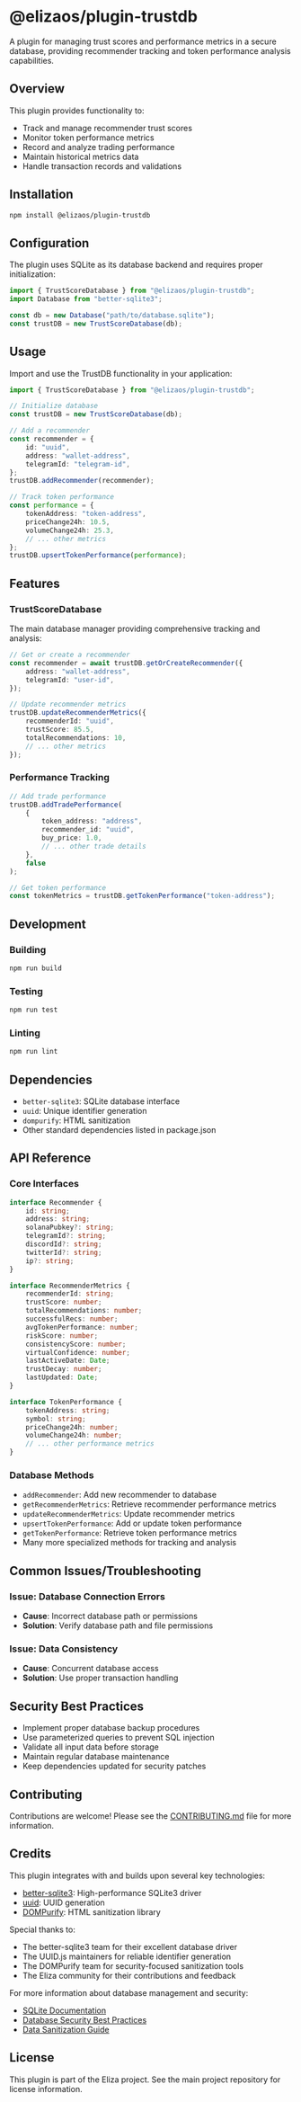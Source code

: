 # @elizaos/plugin-trustdb

A plugin for managing trust scores and performance metrics in a secure database, providing recommender tracking and token performance analysis capabilities.

## Overview

This plugin provides functionality to:

- Track and manage recommender trust scores
- Monitor token performance metrics
- Record and analyze trading performance
- Maintain historical metrics data
- Handle transaction records and validations

## Installation

```bash
npm install @elizaos/plugin-trustdb
```

## Configuration

The plugin uses SQLite as its database backend and requires proper initialization:

```typescript
import { TrustScoreDatabase } from "@elizaos/plugin-trustdb";
import Database from "better-sqlite3";

const db = new Database("path/to/database.sqlite");
const trustDB = new TrustScoreDatabase(db);
```

## Usage

Import and use the TrustDB functionality in your application:

```typescript
import { TrustScoreDatabase } from "@elizaos/plugin-trustdb";

// Initialize database
const trustDB = new TrustScoreDatabase(db);

// Add a recommender
const recommender = {
    id: "uuid",
    address: "wallet-address",
    telegramId: "telegram-id",
};
trustDB.addRecommender(recommender);

// Track token performance
const performance = {
    tokenAddress: "token-address",
    priceChange24h: 10.5,
    volumeChange24h: 25.3,
    // ... other metrics
};
trustDB.upsertTokenPerformance(performance);
```

## Features

### TrustScoreDatabase

The main database manager providing comprehensive tracking and analysis:

```typescript
// Get or create a recommender
const recommender = await trustDB.getOrCreateRecommender({
    address: "wallet-address",
    telegramId: "user-id",
});

// Update recommender metrics
trustDB.updateRecommenderMetrics({
    recommenderId: "uuid",
    trustScore: 85.5,
    totalRecommendations: 10,
    // ... other metrics
});
```

### Performance Tracking

```typescript
// Add trade performance
trustDB.addTradePerformance(
    {
        token_address: "address",
        recommender_id: "uuid",
        buy_price: 1.0,
        // ... other trade details
    },
    false
);

// Get token performance
const tokenMetrics = trustDB.getTokenPerformance("token-address");
```

## Development

### Building

```bash
npm run build
```

### Testing

```bash
npm run test
```

### Linting

```bash
npm run lint
```

## Dependencies

- `better-sqlite3`: SQLite database interface
- `uuid`: Unique identifier generation
- `dompurify`: HTML sanitization
- Other standard dependencies listed in package.json

## API Reference

### Core Interfaces

```typescript
interface Recommender {
    id: string;
    address: string;
    solanaPubkey?: string;
    telegramId?: string;
    discordId?: string;
    twitterId?: string;
    ip?: string;
}

interface RecommenderMetrics {
    recommenderId: string;
    trustScore: number;
    totalRecommendations: number;
    successfulRecs: number;
    avgTokenPerformance: number;
    riskScore: number;
    consistencyScore: number;
    virtualConfidence: number;
    lastActiveDate: Date;
    trustDecay: number;
    lastUpdated: Date;
}

interface TokenPerformance {
    tokenAddress: string;
    symbol: string;
    priceChange24h: number;
    volumeChange24h: number;
    // ... other performance metrics
}
```

### Database Methods

- `addRecommender`: Add new recommender to database
- `getRecommenderMetrics`: Retrieve recommender performance metrics
- `updateRecommenderMetrics`: Update recommender metrics
- `upsertTokenPerformance`: Add or update token performance
- `getTokenPerformance`: Retrieve token performance metrics
- Many more specialized methods for tracking and analysis

## Common Issues/Troubleshooting

### Issue: Database Connection Errors

- **Cause**: Incorrect database path or permissions
- **Solution**: Verify database path and file permissions

### Issue: Data Consistency

- **Cause**: Concurrent database access
- **Solution**: Use proper transaction handling

## Security Best Practices

- Implement proper database backup procedures
- Use parameterized queries to prevent SQL injection
- Validate all input data before storage
- Maintain regular database maintenance
- Keep dependencies updated for security patches

## Contributing

Contributions are welcome! Please see the [CONTRIBUTING.md](CONTRIBUTING.md) file for more information.

## Credits

This plugin integrates with and builds upon several key technologies:

- [better-sqlite3](https://github.com/WiseLibs/better-sqlite3): High-performance SQLite3 driver
- [uuid](https://github.com/uuidjs/uuid): UUID generation
- [DOMPurify](https://github.com/cure53/DOMPurify): HTML sanitization library

Special thanks to:

- The better-sqlite3 team for their excellent database driver
- The UUID.js maintainers for reliable identifier generation
- The DOMPurify team for security-focused sanitization tools
- The Eliza community for their contributions and feedback

For more information about database management and security:

- [SQLite Documentation](https://www.sqlite.org/docs.html)
- [Database Security Best Practices](https://www.sqlite.org/security.html)
- [Data Sanitization Guide](https://github.com/cure53/DOMPurify/wiki/Security-Goals-&-Threat-Model)

## License

This plugin is part of the Eliza project. See the main project repository for license information.
